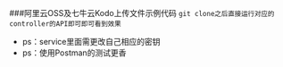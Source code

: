 ###阿里云OSS及七牛云Kodo上传文件示例代码
``git clone之后直接运行对应的controller的API即可即可看到效果``
+ ps：service里面需更改自己相应的密钥
+ ps：使用Postman的测试更香